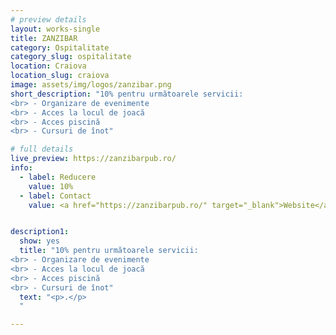 ```yaml
---
# preview details
layout: works-single
title: ZANZIBAR
category: Ospitalitate
category_slug: ospitalitate
location: Craiova
location_slug: craiova
image: assets/img/logos/zanzibar.png
short_description: "10% pentru următoarele servicii:
<br> - Organizare de evenimente
<br> - Acces la locul de joacă
<br> - Acces piscină
<br> - Cursuri de înot"

# full details
live_preview: https://zanzibarpub.ro/
info:
  - label: Reducere
    value: 10% 
  - label: Contact
    value: <a href="https://zanzibarpub.ro/" target="_blank">Website</a>


description1:
  show: yes
  title: "10% pentru următoarele servicii:
<br> - Organizare de evenimente
<br> - Acces la locul de joacă
<br> - Acces piscină
<br> - Cursuri de înot"
  text: "<p>.</p>
  "

---
```

